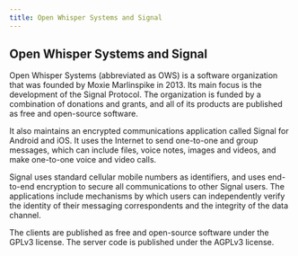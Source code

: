 ```yaml
---
title: Open Whisper Systems and Signal
---
```

## Open Whisper Systems and Signal

Open Whisper Systems (abbreviated as OWS) is a software organization that was founded by Moxie Marlinspike in 2013. Its main focus is the development of the Signal Protocol. The organization is funded by a combination of donations and grants, and all of its products are published as free and open-source software.

It also maintains an encrypted communications application called Signal for Android and iOS. It uses the Internet to send one-to-one and group messages, which can include files, voice notes, images and videos, and make one-to-one voice and video calls.

Signal uses standard cellular mobile numbers as identifiers, and uses end-to-end encryption to secure all communications to other Signal users. The applications include mechanisms by which users can independently verify the identity of their messaging correspondents and the integrity of the data channel.

The clients are published as free and open-source software under the GPLv3 license. The server code is published under the AGPLv3 license.



